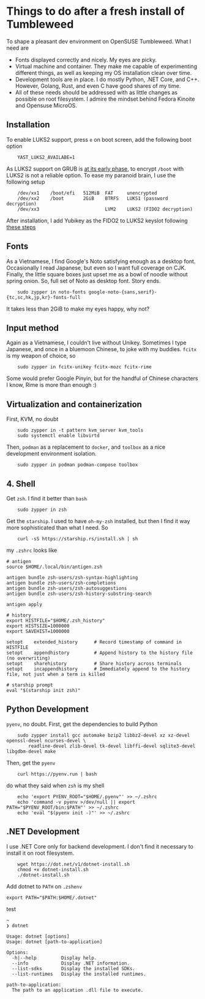 # Things to do after a fresh install of Tumbleweed
To shape a pleasant dev environment on OpenSUSE Tumbleweed. What I need are
- Fonts displayed correctly and nicely. My eyes are picky.
- Virtual machine and container. They make me capable of experimenting different things, as well as keeping my OS installation clean over time.
- Development tools are in place. I do mostly Python, .NET Core, and C++. However, Golang, Rust, and even C have good shares of my time.
- All of these needs should be addressed with as little changes as possible on root filesystem. I admire the mindset behind Fedora Kinoite and Opensuse MicroOS.

## Installation
To enable LUKS2 support, press `e` on boot screen, add the following boot option
```
    YAST_LUKS2_AVAILABE=1
```
As LUKS2 support on GRUB is [at its early phase](https://wiki.archlinux.org/title/GRUB#LUKS2), to encrypt `/boot` with LUKS2 is not a reliable option.
To ease my paranoid brain, I use the following setup
```
    /dev/xx1    /boot/efi   512MiB  FAT     unencrypted
    /dev/xx2    /boot       2GiB    BTRFS   LUKS1 (password decryption)
    /dev/xx3                        LVM2    LUKS2 (FIDO2 decryption)
```
After installation, I add Yubikey as the FIDO2 to LUKS2 keyslot following [these steps](https://en.opensuse.org/SDB:LUKS2,_TPM2_and_FIDO2)

## Fonts
As a Vietnamese, I find Google's Noto satisfying enough as a desktop font. Occasionally I read Japanese, but even so I want full coverage on CJK.
Finally, the little square boxes just upset me as a bowl of noodle without spring onion. So, full set of Noto as desktop font. Story ends.
```
    sudo zypper in noto-fonts google-noto-{sans,serif}-{tc,sc,hk,jp,kr}-fonts-full
```
It takes less than 2GiB to make my eyes happy, why not?

## Input method
Again as a Vietnamese, I couldn't live without Unikey. Sometimes I type Japanese, and once in a bluemoon Chinese, to joke with my buddies. `fcitx` is my weapon of choice, so
```
    sudo zypper in fcitx-unikey fcitx-mozc fcitx-rime
```
Some would prefer Google Pinyin, but for the handful of Chinese characters I know, Rime is more than enough :)

## Virtualization and containerization
First, KVM, no doubt
```
    sudo zypper in -t pattern kvm_server kvm_tools
    sudo systemctl enable libvirtd
```
Then, `podman` as a replacement to `docker`, and `toolbox` as a nice development environment isolation.
```
    sudo zypper in podman podman-compose toolbox
```

## 4. Shell
Get `zsh`. I find it better than `bash`
```
    sudo zypper in zsh
```
Get the `starship`. I used to have `oh-my-zsh` installed, but then I find it way more sophisticated than what I need. So
```
    curl -sS https://starship.rs/install.sh | sh
```
my `.zshrc` looks like
```
# antigen
source $HOME/.local/bin/antigen.zsh

antigen bundle zsh-users/zsh-syntax-highlighting
antigen bundle zsh-users/zsh-completions
antigen bundle zsh-users/zsh-autosuggestions
antigen bundle zsh-users/zsh-history-substring-search

antigen apply

# history
export HISTFILE="$HOME/.zsh_history"
export HISTSIZE=1000000
export SAVEHIST=1000000

setopt    extended_history      # Record timestamp of command in HISTFILE
setopt    appendhistory         # Append history to the history file (no overwriting)
setopt    sharehistory          # Share history across terminals
setopt    incappendhistory      # Immediately append to the history file, not just when a term is killed

# starship prompt
eval "$(starship init zsh)"
```

## Python Development
`pyenv`, no doubt. First, get the dependencies to build Python
```
    sudo zypper install gcc automake bzip2 libbz2-devel xz xz-devel openssl-devel ncurses-devel \
        readline-devel zlib-devel tk-devel libffi-devel sqlite3-devel libgdbm-devel make
```
Then, get the `pyenv`
```
    curl https://pyenv.run | bash
```
do what they said when `zsh` is my shell
```
    echo 'export PYENV_ROOT="$HOME/.pyenv"' >> ~/.zshrc
    echo 'command -v pyenv >/dev/null || export PATH="$PYENV_ROOT/bin:$PATH"' >> ~/.zshrc
    echo 'eval "$(pyenv init -)"' >> ~/.zshrc
```

## .NET Development
I use .NET Core only for backend development. I don't find it necessary to install it on root filesystem.
```
    wget https://dot.net/v1/dotnet-install.sh
    chmod +x dotnet-install.sh
    ./dotnet-install.sh 
```
Add dotnet to `PATH` on `.zshenv`
```
export PATH="$PATH:$HOME/.dotnet"
```
test
```
~ 
❯ dotnet

Usage: dotnet [options]
Usage: dotnet [path-to-application]

Options:
  -h|--help         Display help.
  --info            Display .NET information.
  --list-sdks       Display the installed SDKs.
  --list-runtimes   Display the installed runtimes.

path-to-application:
  The path to an application .dll file to execute.
```

